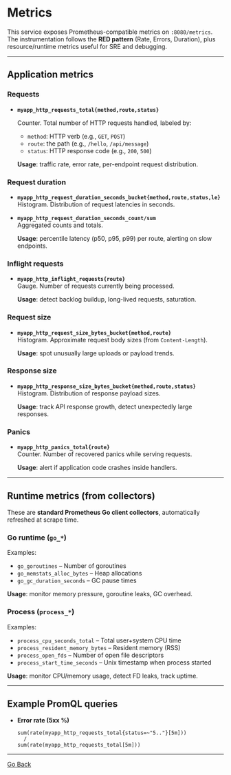 # Metrics

This service exposes Prometheus-compatible metrics on `:8080/metrics`.  
The instrumentation follows the **RED pattern** (Rate, Errors, Duration), plus resource/runtime metrics useful for SRE and debugging.

---

## Application metrics

### Requests

- **`myapp_http_requests_total{method,route,status}`** 

  Counter. Total number of HTTP requests handled, labeled by:

  - `method`: HTTP verb (e.g., `GET`, `POST`)  
  - `route`: the path (e.g., `/hello`, `/api/message`)  
  - `status`: HTTP response code (e.g., `200`, `500`)  

  **Usage**: traffic rate, error rate, per-endpoint request distribution.

### Request duration

- **`myapp_http_request_duration_seconds_bucket{method,route,status,le}`**  
  Histogram. Distribution of request latencies in seconds.  
- **`myapp_http_request_duration_seconds_count/sum`**  
  Aggregated counts and totals.

  **Usage**: percentile latency (p50, p95, p99) per route, alerting on slow endpoints.

### Inflight requests

- **`myapp_http_inflight_requests{route}`**  
  Gauge. Number of requests currently being processed.

  **Usage**: detect backlog buildup, long-lived requests, saturation.

### Request size

- **`myapp_http_request_size_bytes_bucket{method,route}`**  
  Histogram. Approximate request body sizes (from `Content-Length`).  

  **Usage**: spot unusually large uploads or payload trends.

### Response size

- **`myapp_http_response_size_bytes_bucket{method,route,status}`**  
  Histogram. Distribution of response payload sizes.  

  **Usage**: track API response growth, detect unexpectedly large responses.

### Panics

- **`myapp_http_panics_total{route}`**  
  Counter. Number of recovered panics while serving requests.

  **Usage**: alert if application code crashes inside handlers.

---

## Runtime metrics (from collectors)

These are **standard Prometheus Go client collectors**, automatically refreshed at scrape time.

### Go runtime (`go_*`)

Examples:

- `go_goroutines` – Number of goroutines  
- `go_memstats_alloc_bytes` – Heap allocations  
- `go_gc_duration_seconds` – GC pause times  

**Usage**: monitor memory pressure, goroutine leaks, GC overhead.

### Process (`process_*`)

Examples:

- `process_cpu_seconds_total` – Total user+system CPU time  
- `process_resident_memory_bytes` – Resident memory (RSS)  
- `process_open_fds` – Number of open file descriptors  
- `process_start_time_seconds` – Unix timestamp when process started  

**Usage**: monitor CPU/memory usage, detect FD leaks, track uptime.

---

## Example PromQL queries

- **Error rate (5xx %)**  
  ```promql
  sum(rate(myapp_http_requests_total{status=~"5.."}[5m]))
    /
  sum(rate(myapp_http_requests_total[5m]))
  ```

---

[Go Back](../../README.md)